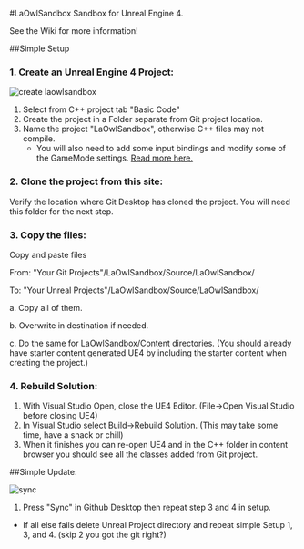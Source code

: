 #LaOwlSandbox
Sandbox for Unreal Engine 4.

See the Wiki for more information!



##Simple Setup

### 1. Create an Unreal Engine 4 Project:

![create laowlsandbox](https://cloud.githubusercontent.com/assets/1817852/25784857/c98c160c-3339-11e7-92e7-3ab5cf76f366.png)

1. Select from C++ project tab "Basic Code"
2. Create the project in a Folder separate from Git project location.
3. Name the project "LaOwlSandbox", otherwise C++ files may not compile.
    * You will also need to add some input bindings and modify some of the GameMode settings. [Read more here.](https://github.com/LaOwlLol/FPDev/wiki/UE4-Project-Settings-and-details.)

### 2. Clone the project from this site:

Verify the location where Git Desktop has cloned the project. You will need this folder for the next step.

### 3. Copy the files:
  
  Copy and paste files

From: "Your Git Projects"/LaOwlSandbox/Source/LaOwlSandbox/ 

To: "Your Unreal Projects"/LaOwlSandbox/Source/LaOwlSandbox/

  a. Copy all of them.
  
  b. Overwrite in destination if needed. 

  c. Do the same for LaOwlSandbox/Content directories.  (You should already have starter content generated UE4 by including the starter content when creating the project.)

 
### 4. Rebuild Solution:

1. With Visual Studio Open, close the UE4 Editor. (File->Open Visual Studio before closing UE4)
2. In Visual Studio select Build->Rebuild Solution.  (This may take some time, have a snack or chill)
3.  When it finishes you can re-open UE4 and in the C++ folder in content browser you should see all the classes added from Git project.



##Simple Update:

![sync](https://cloud.githubusercontent.com/assets/1817852/22622009/125f5498-eaf6-11e6-8f93-b8f5561ccbeb.png)

1.  Press "Sync" in Github Desktop then repeat step 3 and 4 in setup.

  - If all else fails delete Unreal Project directory and repeat simple Setup 1, 3, and 4. (skip 2 you got the git right?) 


